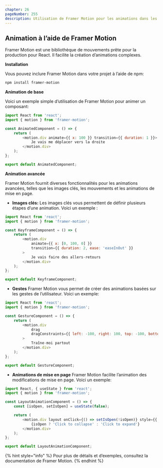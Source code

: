 ```yaml
---
chapter: 26
pageNumber: 255
description: Utilisation de Framer Motion pour les animations dans les applications React.
---
```


## Animation à l’aide de Framer Motion

Framer Motion est une bibliothèque de mouvements prête pour la production pour React. Il facilite la création d’animations complexes.

**Installation**

Vous pouvez inclure Framer Motion dans votre projet à l’aide de npm:

```bash
npm install framer-motion
```

**Animation de base**

Voici un exemple simple d’utilisation de Framer Motion pour animer un composant:

```javascript
import React from 'react';
import { motion } from 'framer-motion';

const AnimatedComponent = () => {
    return (
        <motion.div animate={{ x: 100 }} transition={{ duration: 1 }}>
            Je vais me déplacer vers la droite
        </motion.div>
    );
};

export default AnimatedComponent;
```

**Animation avancée**

Framer Motion fournit diverses fonctionnalités pour les animations avancées, telles que les images clés, les mouvements et les animations de mise en page.


- **Images clés:**
Les images clés vous permettent de définir plusieurs étapes d’une animation. Voici un exemple :

```javascript
import React from 'react';
import { motion } from 'framer-motion';

const KeyframeComponent = () => {
    return (
        <motion.div
            animate={{ x: [0, 100, 0] }}
            transition={{ duration: 2, ease: 'easeInOut' }}
        >
            Je vais faire des allers-retours
        </motion.div>
    );
};

export default KeyframeComponent;
```


- **Gestes**
Framer Motion vous permet de créer des animations basées sur les gestes de l’utilisateur. Voici un exemple:

```javascript
import React from 'react';
import { motion } from 'framer-motion';

const GestureComponent = () => {
    return (
        <motion.div
            drag
            dragConstraints={{ left: -100, right: 100, top: -100, bottom: 100 }}
        >
            Traîne-moi partout
        </motion.div>
    );
};

export default GestureComponent;
```


- **Animations de mise en page**
Framer Motion facilite l’animation des modifications de mise en page. Voici un exemple:

```javascript
import React, { useState } from 'react';
import { motion } from 'framer-motion';

const LayoutAnimationComponent = () => {
    const [isOpen, setIsOpen] = useState(false);

    return (
        <motion.div layout onClick={() => setIsOpen(!isOpen)} style={{ background: 'lightblue', padding: '10px' }}>
            {isOpen ? 'Click to collapse' : 'Click to expand'}
        </motion.div>
    );
};

export default LayoutAnimationComponent;
```

{% hint style="info" %}
Pour plus de détails et d’exemples, consultez la documentation de Framer Motion.
{% endhint %}